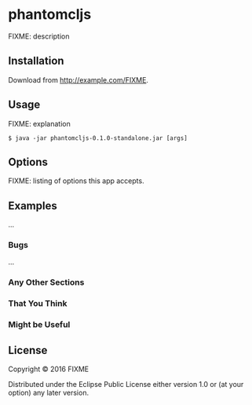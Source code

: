 # phantomcljs

FIXME: description

## Installation

Download from http://example.com/FIXME.

## Usage

FIXME: explanation

    $ java -jar phantomcljs-0.1.0-standalone.jar [args]

## Options

FIXME: listing of options this app accepts.

## Examples

...

### Bugs

...

### Any Other Sections
### That You Think
### Might be Useful

## License

Copyright © 2016 FIXME

Distributed under the Eclipse Public License either version 1.0 or (at
your option) any later version.
